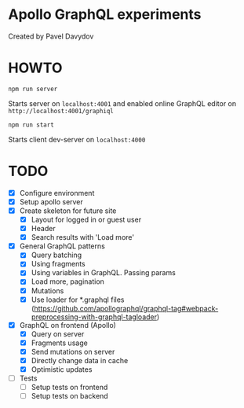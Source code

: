 # Apollo GraphQL experiments

Created by Pavel Davydov

# HOWTO

```
npm run server
```
Starts server on `localhost:4001` and enabled online GraphQL editor on `http://localhost:4001/graphiql`

```
npm run start
```
Starts client dev-server on `localhost:4000`

# TODO

- [x] Configure environment
- [x] Setup apollo server
- [x] Create skeleton for future site
  - [x] Layout for logged in or guest user
  - [x] Header
  - [x] Search results with 'Load more'
- [x] General GraphQL patterns
  - [x] Query batching
  - [x] Using fragments
  - [x] Using variables in GraphQL. Passing params
  - [x] Load more, pagination
  - [x] Mutations
  - [x] Use loader for *.graphql files (https://github.com/apollographql/graphql-tag#webpack-preprocessing-with-graphql-tagloader)
- [x] GraphQL on frontend (Apollo)
  - [x] Query on server
  - [x] Fragments usage
  - [x] Send mutations on server
  - [x] Directly change data in cache
  - [x] Optimistic updates
- [ ] Tests
  - [ ] Setup tests on frontend
  - [ ] Setup tests on backend
